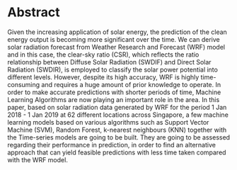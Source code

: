 # Abstract

Given the increasing application of solar energy, the prediction of the clean energy output is becoming more significant over the time. We can derive solar radiation forecast from Weather Research and Forecast (WRF) model and in this case, the clear-sky ratio (CSR), which reflects the ratio relationship between Diffuse Solar Radiation (SWDIF) and Direct Solar Radiation (SWDIR), is employed to classify the solar power potential into different levels. However, despite its high accuracy, WRF is highly time-consuming and requires a huge amount of prior knowledge to operate. In order to make accurate predictions with shorter periods of time, Machine Learning Algorithms are now playing an important role in the area. In this paper, based on solar radiation data generated by WRF for the period 1 Jan 2018 - 1 Jan 2019 at 62 different locations across Singapore, a few machine learning models based on various algorithms such as Support Vector Machine (SVM), Random Forest, k-nearest neighbours (KNN) together with the Time-series models are going to be built. They are going to be assessed regarding their performance in prediction, in order to find an alternative approach that can yield feasible predictions with less time taken compared with the WRF model. 

